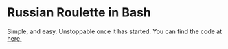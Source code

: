 # Russian Roulette in Bash
Simple, and easy. Unstoppable once it has started. You can find the code at [here.](https://github.com/ThyCowLord/ThyCowLord.github.io/blob/master/code/bashyoheadin.txt)
